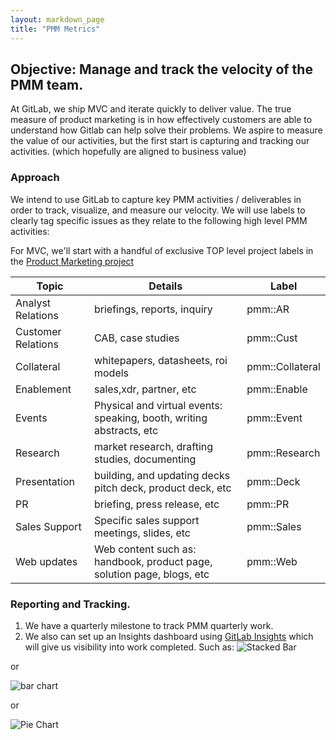 ```yaml
---
layout: markdown_page
title: "PMM Metrics"
---
```


## Objective:  Manage and track the velocity of the PMM team.

At GitLab, we ship MVC and iterate quickly to deliver value.  The true measure of product marketing is in how effectively customers are able to understand how Gitlab can help solve their problems.  We aspire to measure the value of our activities, but the first start is capturing and tracking our activities. (which hopefully are aligned to business value)

### Approach

We intend to use GitLab to capture key PMM activities / deliverables in order to track, visualize, and measure our velocity.   We will use labels to clearly tag specific issues as they relate to the following high level PMM activities:

For MVC, we'll start with a handful of exclusive TOP level project labels in the [Product Marketing project](https://gitlab.com/gitlab-com/marketing/product-marketing)

| Topic  | Details  |  Label |
|----|---|---| 
| Analyst Relations | briefings, reports, inquiry | pmm::AR |
| Customer Relations | CAB, case studies | pmm::Cust |
| Collateral | whitepapers, datasheets, roi models | pmm::Collateral |
| Enablement | sales,xdr, partner, etc | pmm::Enable |
| Events | Physical and virtual events: speaking, booth, writing abstracts, etc | pmm::Event |
| Research | market research, drafting studies, documenting  | pmm::Research |
| Presentation  |  building, and updating decks pitch deck, product deck, etc    | pmm::Deck |
| PR | briefing, press release, etc  | pmm::PR |
| Sales Support  | Specific sales support meetings, slides,  etc   |  pmm::Sales  |
| Web updates  |  Web content such as: handbook, product page, solution page, blogs, etc  |  pmm::Web  |


### Reporting and Tracking.

1.  We have a quarterly milestone to track PMM quarterly work.   
1.  We also can set up an Insights dashboard using [GitLab Insights](https://docs.gitlab.com/ee/user/project/insights/) which will give us visibility into work completed.  Such as:
![Stacked Bar](https://docs.gitlab.com/ee/user/project/insights/img/insights_example_stacked_bar_chart.png)

or

![bar chart](https://docs.gitlab.com/ee/user/project/insights/img/insights_example_bar_time_series_chart.png)

or

![Pie Chart](https://docs.gitlab.com/ee/user/project/insights/img/insights_example_pie_chart.png)
